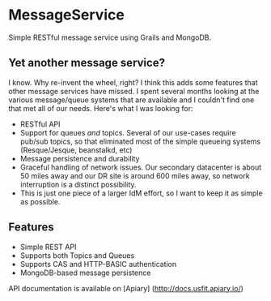 MessageService
==============

Simple RESTful message service using Grails and MongoDB.

## Yet another message service?
I know. Why re-invent the wheel, right?  I think this adds some features that other message services have missed.  I spent several months looking at the various message/queue systems that are available and I couldn't find one that met all of our needs.  Here's what I was looking for:

* RESTful API
* Support for queues *and* topics.  Several of our use-cases require pub/sub topics, so that eliminated most of the simple queueing systems (Resque/Jesque, beanstalkd, etc)
* Message persistence and durability
* Graceful handling of network issues.  Our secondary datacenter is about 50 miles away and our DR site is around 600 miles away, so network interruption is a distinct possibility.  
* This is just one piece of a larger IdM effort, so I want to keep it as simple as possible.

## Features
* Simple REST API
* Supports both Topics and Queues
* Supports CAS and HTTP-BASIC authentication
* MongoDB-based message persistence

API documentation is available on [Apiary] (http://docs.usfit.apiary.io/)
 
